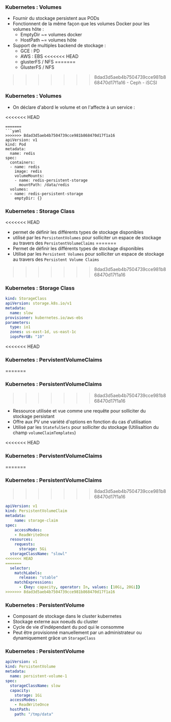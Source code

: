 ### Kubernetes : Volumes

- Fournir du stockage persistent aux PODs
- Fonctionnent de la même façon que les volumes Docker pour les volumes hôte :
    - EmptyDir ~= volumes docker
    - HostPath ~= volumes hôte
- Support de multiples backend de stockage :
    - GCE : PD
    - AWS : EBS
<<<<<<< HEAD
    - glusterFS / NFS
=======
    - GlusterFS / NFS
>>>>>>> 8dad3d5aeb4b7504739cce981b868470d17f1a16
    - Ceph
    - iSCSI

### Kubernetes : Volumes

- On déclare d'abord le volume et on l'affecte à un service :

<<<<<<< HEAD
```
=======
```yaml
>>>>>>> 8dad3d5aeb4b7504739cce981b868470d17f1a16
apiVersion: v1
kind: Pod
metadata:
  name: redis
spec:
  containers:
  - name: redis
    image: redis
    volumeMounts:
    - name: redis-persistent-storage
      mountPath: /data/redis
  volumes:
  - name: redis-persistent-storage
    emptyDir: {}
```

### Kubernetes : Storage Class

<<<<<<< HEAD
- permet de définir les différents types de stockage disponibles
- utilisé par les `PersistentVolumes` pour solliciter un espace de stockage au travers des `PersistentVolumeClaims`
=======
- Permet de définir les différents types de stockage disponibles
- Utilisé par les `Persistent Volumes` pour solliciter un espace de stockage au travers des `Persistent Volume Claims`
>>>>>>> 8dad3d5aeb4b7504739cce981b868470d17f1a16


### Kubernetes : Storage Class

```yaml
kind: StorageClass
apiVersion: storage.k8s.io/v1
metadata:
  name: slow
provisioner: kubernetes.io/aws-ebs
parameters:
  type: io1
  zones: us-east-1d, us-east-1c
  iopsPerGB: "10"
```

<<<<<<< HEAD
### Kubernetes : PervistentVolumeClaims
=======
### Kubernetes : PersistentVolumeClaims
>>>>>>> 8dad3d5aeb4b7504739cce981b868470d17f1a16

- Ressource utilisée et vue comme une requête pour solliciter du stockage persistant
- Offre aux PV une variété d'options en fonction du cas d'utilisation
- Utilisé par les `StatefulSets` pour solliciter du stockage (Utilisaltion du champ `volumeClaimTemplates`)

<<<<<<< HEAD
### Kubernetes : PervistentVolumeClaims
=======
### Kubernetes : PersistentVolumeClaims
>>>>>>> 8dad3d5aeb4b7504739cce981b868470d17f1a16

```yaml
apiVersion: v1
kind: PersistentVolumeClaim
metadata:
    name: storage-claim
spec:
    accessModes:
    - ReadWriteOnce
  resources:
    requests:
      storage: 5Gi
  storageClassName: "slowl"
<<<<<<< HEAD
=======
  selector:
    matchLabels:
      release: "stable"
    matchExpressions:
      - {key: capacity, operator: In, values: [10Gi, 20Gi]}
>>>>>>> 8dad3d5aeb4b7504739cce981b868470d17f1a16
```

### Kubernetes : PersistentVolume

- Composant de stockage dans le cluster kubernetes
- Stockage externe aux noeuds du cluster
- Cycle de vie d'indépendant du pod qui le consomme
- Peut être provisionné manuellement par un administrateur ou dynamiquement grâce un `StorageClass`

### Kubernetes : PersistentVolume

```yaml
apiVersion: v1
kind: PersistentVolume
metadata:
  name: persistent-volume-1
spec:
  storageClassName: slow
  capacity:
    storage: 1Gi
  accessModes:
    - ReadWriteOnce
  hostPath:
    path: "/tmp/data"
```

